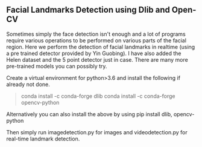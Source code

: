 ## Facial Landmarks Detection using Dlib and Open-CV

Sometimes simply the face detection isn't enough and a lot of programs require various operations to be performed on various parts of the facial region. Here we perform the detection of facial landmarks in realtime (using a pre trained detector provided by Yin Guobing). I have also added the Helen dataset and the 5 point detector just in case. There are many more pre-trained models you can possibly try.

Create a virtual environment for python>3.6 and install the following if already not done.

> conda install -c conda-forge dlib
> conda install -c conda-forge opencv-python

Alternatively you can also install the above by using pip install dlib, opencv-python

Then simply run imagedetection.py for images and videodetection.py for real-time landmark detection.